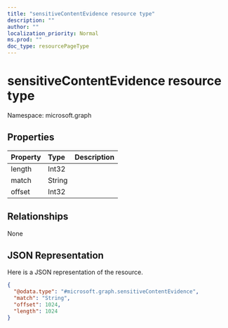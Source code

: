 ```yaml
---
title: "sensitiveContentEvidence resource type"
description: ""
author: ""
localization_priority: Normal
ms.prod: ""
doc_type: resourcePageType
---
```


# sensitiveContentEvidence resource type


Namespace: microsoft.graph



## Properties
|Property|Type|Description|
|:---|:---|:---|
|length|Int32||
|match|String||
|offset|Int32||

## Relationships
None

## JSON Representation
Here is a JSON representation of the resource.
<!-- {
  "blockType": "resource",
  "@odata.type": "microsoft.graph.sensitiveContentEvidence"
}
-->
``` json
{
  "@odata.type": "#microsoft.graph.sensitiveContentEvidence",
  "match": "String",
  "offset": 1024,
  "length": 1024
}
```

